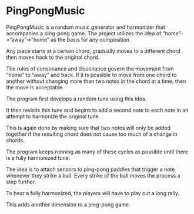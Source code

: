 # PingPongMusic

PingPongMusic is a random music generator and harmonizer that accompanies a ping-pong game.
The project utilizes the idea of “home”->”away”->”home” as the basis for any composition. 

Any piece starts at a certain chord, gradually moves to a different chord then moves back to the original chord.

The rules of consonance and dissonance govern the movement from “home” to “away” and back. If it is possible to move from one chord to another without changing more than two notes in the chord at a time, then the move is acceptable.

The program first develops a random tune using this idea.

It then revisits this tune and begins to add a second note to each note in an attempt to harmonize the original tune.

This is again done by making sure that two notes will only be added together if the resulting chord does not cause too much of a change in chords.

The program keeps running as many of these cycles as possible until there is a fully harmonized tune.

The idea is to attach sensors to ping-pong paddles that trigger a note whenever they strike a ball. Every strike of the ball moves the process a step further.

To hear a fully harmonized, the players will have to play out a long rally.

This adds another dimension to a ping-pong game.
